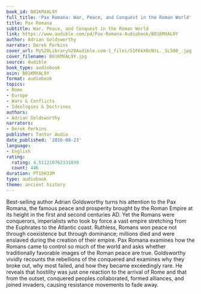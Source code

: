```yaml
---
book_id: B01KMXAL9Y
full_title: 'Pax Romana: War, Peace, and Conquest in the Roman World'
title: Pax Romana
subtitle: War, Peace, and Conquest in the Roman World
link: https://www.audible.com/pd/Pax-Romana-Audiobook/B01KMXAL9Y
author: Adrian Goldsworthy
narrator: Derek Perkins
cover_url: My%20Library%20Audible.com-1_files/51F6kX0cNtL._SL500_.jpg
cover_filename: B01KMXAL9Y.jpg
source: Audible
book_type: audiobook
asin: B01KMXAL9Y
format: audiobook
topics:
- Rome
- Europe
- Wars & Conflicts
- Ideologies & Doctrines
authors:
- Adrian Goldsworthy
narrators:
- Derek Perkins
publisher: Tantor Audio
date_published: '2016-08-23'
language:
- English
rating:
  rating: 4.511210762331839
  count: 446
duration: PT15H33M
type: audiobook
theme: ancient history
---
```

Best-selling author Adrian Goldsworthy turns his attention to the Pax Romana, the famous peace and prosperity brought by the Roman Empire at its height in the first and second centuries AD. Yet the Romans were conquerors, imperialists who took by force a vast empire stretching from the Euphrates to the Atlantic coast. Ruthless, Romans won peace not through coexistence but through dominance; millions died and were enslaved during the creation of their empire.
Pax Romana examines how the Romans came to control so much of the world and asks whether traditionally favorable images of the Roman peace are true. Goldsworthy vividly recounts the rebellions of the conquered and examines why they broke out, why most failed, and how they became exceedingly rare. He reveals that hostility was just one reaction to the arrival of Rome and that from the outset, conquered peoples collaborated, formed alliances, and joined invaders, causing resistance movements to fade away.
